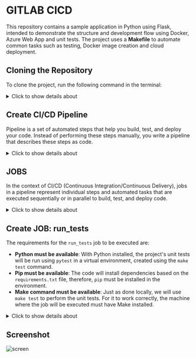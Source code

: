 
# GITLAB CICD

This repository contains a sample application in Python using Flask, intended to demonstrate the structure and development flow using Docker, Azure Web App and unit tests. The project uses a **Makefile** to automate common tasks such as testing, Docker image creation and cloud deployment.

## Cloning the Repository

To clone the project, run the following command in the terminal:

<details>
<summary>Click to show details about </summary>

```
git clone https://github.com/benc-uk/python-demoapp
```

### Cloned project structure

```
.
├── src/                             # Application source code directory
│   ├── app/                         # Contains the Flask application and its modules
│   ├── requirements.txt             # List of Python dependencies
│   └── run.py                       # Main file to start the Flask server
├── build/                           # Dockerfile and scripts related to building the Docker image
├── deploy/                          # Configuration files for deploying to Azure
├── tests/                           # Directory containing API integration tests
└── Makefile                         # File that automates development and deployment tasks
```

### Unit tests

The application's unit tests are located in the `src/app/tests` directory. These tests are responsible for validating the behavior of the code locally, before any deployment or continuous integration.

![image](https://github.com/user-attachments/assets/3e37d839-b2ff-4164-96fe-9ec0f3c6cf2a)

![image](https://github.com/user-attachments/assets/eccbc530-286b-479d-a717-5ff591a63a80)

### makefile

Makefile is used to automate development and deployment tasks of a Python application, through the definition of specific rules and commands, allowing the execution of predefined workflows, such as installing dependencies, running tests and deploying

To run the project's unit tests, the `make test` command will perform the following functions defined in the makefile:

1. **Creation of the Virtual Environment**:
   - Will create a Python virtual environment in the `src/.venv` directory.

2. **Installation of Dependencies**:
   - Will install the dependencies listed in the `src/requirements.txt` file within the created virtual environment.

3. **Test Execution**:
   - Will run the project's unit tests using `pytest`. Tests must be located in `src/app/tests`.

![image](https://github.com/user-attachments/assets/600b840f-994f-4fe0-812b-3aa69e114262)

</details>


## Create CI/CD Pipeline 

Pipeline is a set of automated steps that help you build, test, and deploy your code. Instead of performing these steps manually, you write a pipeline that describes these steps as code.

<details>
<summary>Click to show details about </summary>

### create gitlab-ci.yml file

This is the default pipeline configuration file name for GitLab CI/CD. GitLab CI/CD is a tool that enables continuous integration and continuous delivery of software. The .gitlab-ci.yml file is where you write instructions for how GitLab should build, test, and deploy your code.

![image](https://github.com/user-attachments/assets/5797b5d8-930b-4bea-bbc0-7d7f1cfe627f)

![image](https://github.com/user-attachments/assets/997d52f6-21d8-4d65-a490-dcb3bc618bb2)

</details>


## JOBS

In the context of CI/CD (Continuous Integration/Continuous Delivery), jobs in a pipeline represent individual steps and automated tasks that are executed sequentially or in parallel to build, test, and deploy code.

<details>
<summary>Click to show details about </summary>

GitLab Runners are responsible for executing jobs defined in a GitLab CI/CD pipeline. They can be installed in various development environments.
Runners are configured to use different executors, which define the environment where jobs will run.
GitLab Runners can execute jobs inside Docker containers, providing isolation and flexibility.
Docker-Based Jobs

</details>


## Create JOB: run_tests

The requirements for the `run_tests` job to be executed are:

- **Python must be available**: With Python installed, the project's unit tests will be run using `pytest` in a virtual environment, created using the `make test` command.
- **Pip must be available**: The code will install dependencies based on the `requirements.txt` file, therefore, `pip` must be installed in the environment.
- **Make command must be available**: Just as done locally, we will use `make test` to perform the unit tests. For it to work correctly, the machine where the job will be executed must have Make installed.


<details>
<summary>Click to show details about </summary>

### Custom Docker Image

By default, GitLab Managed Runners use a Ruby image to launch containers. However, you can override the default image by specifying a custom Docker image for specific jobs. This can be done by adding the `image` attribute within the job definition in the `.gitlab-ci.yml` file.

To use a custom Python image, go to the following website to find a suitable image:
[Docker Hub - Python Images](https://hub.docker.com/_/python)

### Explanation of Components:

 ![image](https://github.com/user-attachments/assets/db799ebf-2ba2-4b77-a954-983fe2cf926f)


1. **`run_tests`**:
   - This is the name of the job. It defines a specific task to be performed within the pipeline, in this case, running the project's tests.

2. **`stage: test`**:
   - Defines the stage of the pipeline to which this job belongs. The "test" stage is common in CI/CD pipelines and is where quality checks, such as unit tests, are performed.

3. **`image: python:3.8-slim-bullseye`**:
   - Defines the Docker image to be used for the job. Here, it uses the official Python image version 3.8, in its minimalistic form based on Debian Bullseye. Using a slim image helps reduce execution time and resource usage.
   ![image](https://github.com/user-attachments/assets/84dd37fe-8274-461d-8392-31bde4bedf86)

4. **`before_script`**:
   - Commands that will be executed before the main script.
   - `apt-get update && apt-get install make`: Updates the system's package list and installs the `make` tool. This is necessary because the job uses the `make` command to run tests, and the slim image does not include this tool by default.

5. **`script`**:
   - Defines the set of commands that will be executed during the job.
   - `make test`: The `make test` command is used to run the tests, assuming that the `Makefile` has a rule defined for `test`. The `Makefile` should contain instructions on how the tests should be executed (e.g., using `pytest`, `unittest`, or another testing framework).


When you commit the file, GitLab will automatically trigger the execution of the pipeline defined in `.gitlab-ci.yml`, starting the jobs as specified in the pipeline stages.


### Execution of the run_tests Job in the Pipeline:

In GitLab Pipelines, you can view the jobs that have been executed in each stage of the pipeline. To do this:

- Go to CI / CD > Pipelines in your project.
- Click on the pipeline you want to inspect.
- In the detailed view of the pipeline, you will see the stages and, within each stage, the individual jobs that were executed.
- To check the status and logs of a specific job, simply click on the job name. This will display details such as log output, errors, and job results.

### Job Execution Steps: run_tests

1. **Job Passed**

   The `run_tests` job has successfully passed the initial checks, allowing the pipeline to proceed.

   ![image](https://github.com/user-attachments/assets/056c4ac1-b2dc-4ba9-b5b3-d56f214cf75d)

2. **Environment Setup: Ruby to Python Transition**

   The default Docker image for Ruby is replaced with a Python-based image. This switch is necessary to ensure that `pip` and the Python development environment are available. This allows the job to initialize the Python environment, where dependencies can be installed using the `pip` tool, based on the `requirements.txt` file.

   ![image](https://github.com/user-attachments/assets/7a7ccaf6-3e9e-4a12-9590-32cd70e54441)

3. **Environment Setup: System Package Updates**

   Before executing the test scripts, the job performs a system update and installs `make`, a crucial tool required for building and running the project. These commands are necessary for ensuring that the environment is fully equipped to handle the execution of Makefile targets.

   ![image](https://github.com/user-attachments/assets/4a1d2235-0acd-4f3a-9b95-0efc648f3197)

4. **Running Test: make test**

   The `make test` command is executed to invoke the `test` target defined within the Makefile. This target, in turn, triggers the `pip install` command, installing all required dependencies specified in the `src/requirements.txt` file.

   This ensures that the environment is ready for running the tests with all dependencies correctly installed.

   ![image](https://github.com/user-attachments/assets/da34032c-fae2-457b-a9b1-6bb4d07798a0)

   With all dependencies installed and the Python virtual environment set up, the job proceeds to run unit tests using `pytest`. This step verifies that the codebase passes all unit tests and that the application functions as expected.

   ![image](https://github.com/user-attachments/assets/3b49218a-eff9-4d27-9d4e-cc3bd45b3d0c)

</details>


## Screenshot

![screen](https://user-images.githubusercontent.com/14982936/30533171-db17fccc-9c4f-11e7-8862-eb8c148fedea.png)
